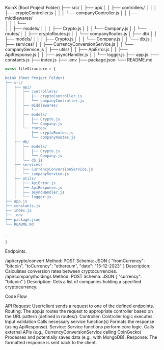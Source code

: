 KoinX (Root Project Folder)
├── src/
│   ├── api/
│   │   ├── controllers/
│   │   │   ├── cryptoController.js
│   │   │   └── companyController.js
│   │   ├── middlewares/  
│   │   │   └──  
│   │   ├── models/
│   │   │   ├── Crypto.js
│   │   │   └── Company.js
│   │   └── routes/
│   │       ├── cryptoRoutes.js
│   │       └── companyRoutes.js
│   ├── db/
│   │   ├── models/ 
│   │   │   ├── Crypto.js
│   │   │   └── Company.js
│   │   └── db.js
│   ├── services/
│   │   ├── CurrencyConversionService.js
│   │   └── companyService.js
│   ├── utils/
│   │   ├── ApiError.js
│   │   ├── ApiResponse.js
│   │   ├── asyncHandler.js
│   │   └── logger.js
├── app.js 
├── constants.js
├── index.js
├── .env 
├── package.json 
└── README.md 



```javascript
const fileStructure = {
`
KoinX (Root Project Folder)
├── src/
│   ├── api/
│   │   ├── controllers/
│   │   │   ├── cryptoController.js
│   │   │   └── companyController.js
│   │   ├── middlewares/  
│   │   │   └──  
│   │   ├── models/
│   │   │   ├── Crypto.js
│   │   │   └── Company.js
│   │   └── routes/
│   │       ├── cryptoRoutes.js
│   │       └── companyRoutes.js
│   ├── db/
│   │   ├── models/ 
│   │   │   ├── Crypto.js
│   │   │   └── Company.js
│   │   └── db.js
│   ├── services/
│   │   ├── CurrencyConversionService.js
│   │   └── companyService.js
│   ├── utils/
│   │   ├── ApiError.js
│   │   ├── ApiResponse.js
│   │   ├── asyncHandler.js
│   │   └── logger.js
├── app.js 
├── constants.js
├── index.js
├── .env 
├── package.json 
└── README.md 


`
}
```




Endpoints.

/api/crypto/convert
Method: POST
Schema:
JSON
{
    "fromCurrency": "bitcoin", 
    "toCurrency": "ethereum", 
    "date": "15-12-2023" 
}
Description: Calculates conversion rates between cryptocurrencies.
/api/company/holdings
Method: POST
Schema:
JSON
{
    "currency": "bitcoin" 
}
Description: Gets a list of companies holding a specified cryptocurrency.


Code Flow

API Request: User/client sends a request to one of the defined endpoints.
Routing: The app.js routes the request to appropriate controller based on the URL pattern (defined in routes/).
Controller: Controller logic executes.
Input validation
Calls necessary service function(s)
Formats the response (using ApiResponse).
Service: Service functions perform core logic.
Calls external APIs (e.g., CurrencyConversionService calling CoinGecko)
Processes and potentially saves data (e.g., with MongoDB).
Response: The formatted response is sent back to the client.
